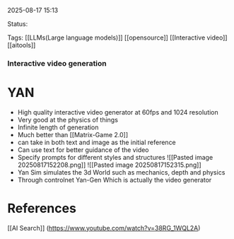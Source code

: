 
2025-08-17 15:13

Status:

Tags: [[LLMs(Large language models)]] [[opensource]] [[Interactive video]] [[aitools]] 


### Interactive video generation

# YAN

- High quality interactive video generator at 60fps and 1024 resolution
- Very good at the physics of things
- Infinite length of generation
- Much better than [[Matrix-Game 2.0]] 
- can take in both text and image as the initial reference
- Can use text for better guidance of the video
- Specify prompts for different styles and structures
![[Pasted image 20250817152208.png]]
![[Pasted image 20250817152315.png]]
- Yan Sim simulates the 3d World such as mechanics, depth and physics
- Through controlnet Yan-Gen Which is actually the video generator




# References
[[AI Search]] (https://www.youtube.com/watch?v=38RG_1WQL2A)
